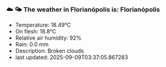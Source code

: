 ### ☁️ 🌤️  The weather in Florianópolis is: Florianópolis

- Temperature: 18.49°C
- On flesh: 18.8°C
- Relative air humidity: 92%
- Rain: 0.0 mm
- Description: Broken clouds
- last updated: 2025-09-09T03:37:05.867283

